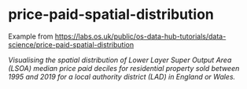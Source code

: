 # price-paid-spatial-distribution
Example from
https://labs.os.uk/public/os-data-hub-tutorials/data-science/price-paid-spatial-distribution

*Visualising the spatial distribution of Lower Layer Super Output Area (LSOA) median price paid deciles for residential property sold between 1995 and 2019 for a local authority district (LAD) in England or Wales.*